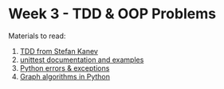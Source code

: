# Week 3 - TDD & OOP Problems

Materials to read:

1. [TDD from Stefan Kanev](https://www.youtube.com/watch?v=ToyPKRiQCQk)
2. [unittest documentation and examples](https://docs.python.org/3/library/unittest.html)
3. [Python errors & exceptions](https://docs.python.org/3.4/tutorial/errors.html)
4. [Graph algorithms in Python](https://www.python.org/doc/essays/graphs/)
